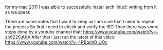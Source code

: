 for my mac 2011 I was alble to successfully install arch linux!! writing from it as we speak

There are some notes that I want to keep as I am sure that I need to repeat the process 
So first I need to check and verify the ISO
Then there was some steps done by a youtube channel that: https://www.youtube.com/watch?v=-zb8220uUiA
After that I just run the latest of this video: https://www.youtube.com/watch?v=4PBqpX0_UOc
